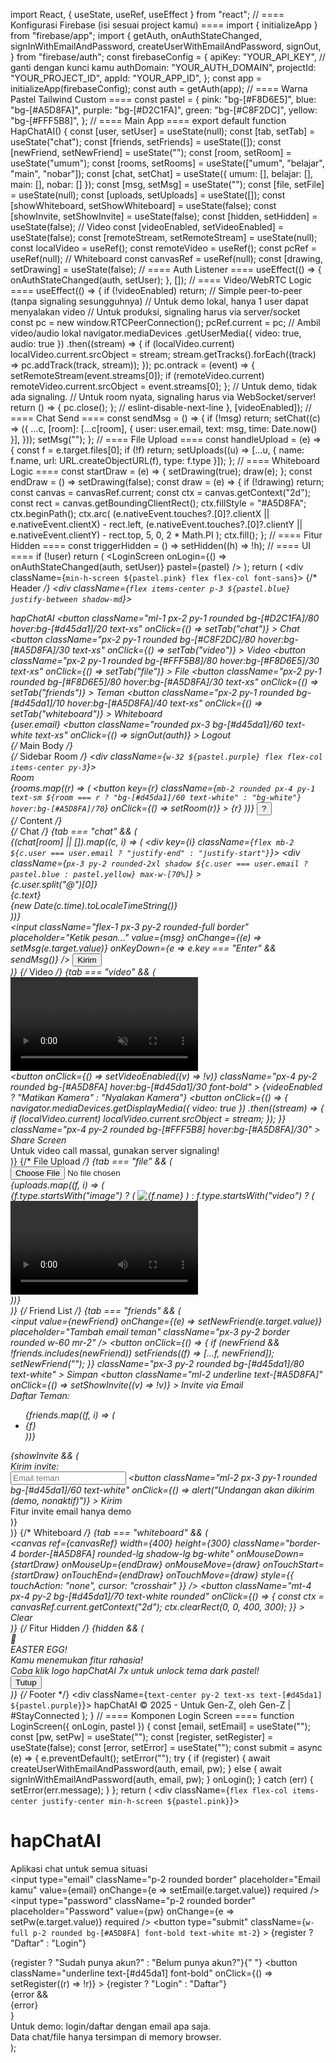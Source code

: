 import React, { useState, useRef, useEffect } from "react";
// ==== Konfigurasi Firebase (isi sesuai project kamu) ====
import { initializeApp } from "firebase/app";
import {
  getAuth,
  onAuthStateChanged,
  signInWithEmailAndPassword,
  createUserWithEmailAndPassword,
  signOut,
} from "firebase/auth";
const firebaseConfig = {
  apiKey: "YOUR_API_KEY", // ganti dengan kunci kamu
  authDomain: "YOUR_AUTH_DOMAIN",
  projectId: "YOUR_PROJECT_ID",
  appId: "YOUR_APP_ID",
};
const app = initializeApp(firebaseConfig);
const auth = getAuth(app);
// ==== Warna Pastel Tailwind Custom ====
const pastel = {
  pink: "bg-[#F8D6E5]",
  blue: "bg-[#A5D8FA]",
  purple: "bg-[#D2C1FA]",
  green: "bg-[#C8F2DC]",
  yellow: "bg-[#FFF5B8]",
};
// ==== Main App ====
export default function HapChatAI() {
  const [user, setUser] = useState(null);
  const [tab, setTab] = useState("chat");
  const [friends, setFriends] = useState([]);
  const [newFriend, setNewFriend] = useState("");
  const [room, setRoom] = useState("umum");
  const [rooms, setRooms] = useState(["umum", "belajar", "main", "nobar"]);
  const [chat, setChat] = useState({ umum: [], belajar: [], main: [], nobar: [] });
  const [msg, setMsg] = useState("");
  const [file, setFile] = useState(null);
  const [uploads, setUploads] = useState([]);
  const [showWhiteboard, setShowWhiteboard] = useState(false);
  const [showInvite, setShowInvite] = useState(false);
  const [hidden, setHidden] = useState(false);
  // Video
  const [videoEnabled, setVideoEnabled] = useState(false);
  const [remoteStream, setRemoteStream] = useState(null);
  const localVideo = useRef();
  const remoteVideo = useRef();
  const pcRef = useRef(null);
  // Whiteboard
  const canvasRef = useRef(null);
  const [drawing, setDrawing] = useState(false);
  // ==== Auth Listener ====
  useEffect(() => {
    onAuthStateChanged(auth, setUser);
  }, []);
  // ==== Video/WebRTC Logic ====
  useEffect(() => {
    if (!videoEnabled) return;
    // Simple peer-to-peer (tanpa signaling sesungguhnya)
    // Untuk demo lokal, hanya 1 user dapat menyalakan video
    // Untuk produksi, signaling harus via server/socket
    const pc = new window.RTCPeerConnection();
    pcRef.current = pc;
    // Ambil video/audio lokal
    navigator.mediaDevices
      .getUserMedia({ video: true, audio: true })
      .then((stream) => {
        if (localVideo.current) localVideo.current.srcObject = stream;
        stream.getTracks().forEach((track) => pc.addTrack(track, stream));
      });
    pc.ontrack = (event) => {
      setRemoteStream(event.streams[0]);
      if (remoteVideo.current) remoteVideo.current.srcObject = event.streams[0];
    };
    // Untuk demo, tidak ada signaling. 
    // Untuk room nyata, signaling harus via WebSocket/server!
    return () => {
      pc.close();
    };
    // eslint-disable-next-line
  }, [videoEnabled]);
  // ==== Chat Send ====
  const sendMsg = () => {
    if (!msg) return;
    setChat((c) => ({
      ...c,
      [room]: [...c[room], { user: user.email, text: msg, time: Date.now() }],
    }));
    setMsg("");
  };
  // ==== File Upload ====
  const handleUpload = (e) => {
    const f = e.target.files[0];
    if (!f) return;
    setUploads((u) => [...u, { name: f.name, url: URL.createObjectURL(f), type: f.type }]);
  };
  // ==== Whiteboard Logic ====
  const startDraw = (e) => {
    setDrawing(true);
    draw(e);
  };
  const endDraw = () => setDrawing(false);
  const draw = (e) => {
    if (!drawing) return;
    const canvas = canvasRef.current;
    const ctx = canvas.getContext("2d");
    const rect = canvas.getBoundingClientRect();
    ctx.fillStyle = "#A5D8FA";
    ctx.beginPath();
    ctx.arc(
      (e.nativeEvent.touches?.[0]?.clientX || e.nativeEvent.clientX) - rect.left,
      (e.nativeEvent.touches?.[0]?.clientY || e.nativeEvent.clientY) - rect.top,
      5,
      0,
      2 * Math.PI
    );
    ctx.fill();
  };
  // ==== Fitur Hidden ====
  const triggerHidden = () => setHidden((h) => !h);
  // ==== UI ====
  if (!user)
    return (
      <LoginScreen
        onLogin={() => onAuthStateChanged(auth, setUser)}
        pastel={pastel}
      />
    );
  return (
    <div className={`min-h-screen ${pastel.pink} flex flex-col font-sans`}>
      {/* Header */}
      <div className={`flex items-center p-3 ${pastel.blue} justify-between shadow-md`}>
        <div className="flex items-center gap-2">
          <span className="text-xl font-bold tracking-widest text-[#d45da1]">hapChatAI</span>
          <button
            className="ml-1 px-2 py-1 rounded bg-[#D2C1FA]/80 hover:bg-[#d45da1]/20 text-xs"
            onClick={() => setTab("chat")}
          >
            Chat
          </button>
          <button
            className="px-2 py-1 rounded bg-[#C8F2DC]/80 hover:bg-[#A5D8FA]/30 text-xs"
            onClick={() => setTab("video")}
          >
            Video
          </button>
          <button
            className="px-2 py-1 rounded bg-[#FFF5B8]/80 hover:bg-[#F8D6E5]/30 text-xs"
            onClick={() => setTab("file")}
          >
            File
          </button>
          <button
            className="px-2 py-1 rounded bg-[#F8D6E5]/80 hover:bg-[#A5D8FA]/30 text-xs"
            onClick={() => setTab("friends")}
          >
            Teman
          </button>
          <button
            className="px-2 py-1 rounded bg-[#d45da1]/10 hover:bg-[#A5D8FA]/40 text-xs"
            onClick={() => setTab("whiteboard")}
          >
            Whiteboard
          </button>
        </div>
        <div className="flex items-center gap-2">
          <span className="text-sm">{user.email}</span>
          <button
            className="rounded px-3 bg-[#d45da1]/60 text-white text-xs"
            onClick={() => signOut(auth)}
          >
            Logout
          </button>
        </div>
      </div>
      {/* Main Body */}
      <div className="flex flex-1 overflow-hidden">
        {/* Sidebar Room */}
        <div className={`w-32 ${pastel.purple} flex flex-col items-center py-3`}>
          <div className="mb-2 font-bold text-[#d45da1]">Room</div>
          {rooms.map((r) => (
            <button
              key={r}
              className={`mb-2 rounded px-4 py-1 text-sm ${room === r ? "bg-[#d45da1]/60 text-white" : "bg-white"} hover:bg-[#A5D8FA]/70`}
              onClick={() => setRoom(r)}
            >
              {r}
            </button>
          ))}
          <button
            className="mt-10 text-xs underline text-[#d45da1] hover:text-[#A5D8FA]"
            onClick={triggerHidden}
            aria-label="hidden"
          >
            ?
          </button>
        </div>
        {/* Content */}
        <div className="flex-1 flex flex-col relative">
          {/* Chat */}
          {tab === "chat" && (
            <div className="flex flex-col h-full">
              <div className="flex-1 p-4 overflow-y-auto">
                {(chat[room] || []).map((c, i) => (
                  <div key={i} className={`flex mb-2 ${c.user === user.email ? "justify-end" : "justify-start"}`}>
                    <div
                      className={`px-3 py-2 rounded-2xl shadow ${c.user === user.email ? pastel.blue : pastel.yellow} max-w-[70%]`}
                    >
                      <div className="text-xs text-gray-400">{c.user.split("@")[0]}</div>
                      <div>{c.text}</div>
                      <div className="text-[10px] text-gray-300 text-right">{new Date(c.time).toLocaleTimeString()}</div>
                    </div>
                  </div>
                ))}
              </div>
              <div className="flex gap-2 p-2 bg-white/70 rounded-b-2xl shadow">
                <input
                  className="flex-1 px-3 py-2 rounded-full border"
                  placeholder="Ketik pesan..."
                  value={msg}
                  onChange={(e) => setMsg(e.target.value)}
                  onKeyDown={e => e.key === "Enter" && sendMsg()}
                />
                <button
                  className="rounded-full px-4 py-2 bg-[#d45da1] text-white"
                  onClick={sendMsg}
                >
                  Kirim
                </button>
              </div>
            </div>
          )}
          {/* Video */}
          {tab === "video" && (
            <div className="flex flex-col items-center justify-center h-full gap-4">
              <div className="flex gap-4">
                <video ref={localVideo} autoPlay muted playsInline className="w-48 h-36 border-2 border-[#D2C1FA] rounded-lg shadow" />
                <video ref={remoteVideo} autoPlay playsInline className="w-48 h-36 border-2 border-[#C8F2DC] rounded-lg shadow" />
              </div>
              <div className="flex gap-2">
                <button
                  onClick={() => setVideoEnabled((v) => !v)}
                  className="px-4 py-2 rounded bg-[#A5D8FA] hover:bg-[#d45da1]/30 font-bold"
                >
                  {videoEnabled ? "Matikan Kamera" : "Nyalakan Kamera"}
                </button>
                <button
                  onClick={() => {
                    navigator.mediaDevices.getDisplayMedia({ video: true })
                      .then((stream) => {
                        if (localVideo.current) localVideo.current.srcObject = stream;
                      });
                  }}
                  className="px-4 py-2 rounded bg-[#FFF5B8] hover:bg-[#A5D8FA]/30"
                >
                  Share Screen
                </button>
              </div>
              <div className="mt-2 text-xs text-gray-400">* Untuk video call massal, gunakan server signaling!</div>
            </div>
          )}
          {/* File Upload */}
          {tab === "file" && (
            <div className="p-5">
              <div className="mb-4">
                <input type="file" onChange={handleUpload} className="block mb-2" />
              </div>
              <div className="grid grid-cols-2 gap-4">
                {uploads.map((f, i) => (
                  <div key={i} className="bg-white shadow rounded p-2 flex items-center gap-2">
                    {f.type.startsWith("image") ? (
                      <img src={f.url} alt={f.name} className="w-16 h-16 object-cover rounded" />
                    ) : f.type.startsWith("video") ? (
                      <video src={f.url} controls className="w-16 h-16 rounded" />
                    ) : (
                      <div className="w-16 h-16 flex items-center justify-center bg-[#C8F2DC] rounded">
                        <span>📄</span>
                      </div>
                    )}
                    <a href={f.url} download={f.name} className="underline text-[#d45da1]">{f.name}</a>
                  </div>
                ))}
              </div>
            </div>
          )}
          {/* Friend List */}
          {tab === "friends" && (
            <div className="p-5">
              <div className="mb-4">
                <input
                  value={newFriend}
                  onChange={(e) => setNewFriend(e.target.value)}
                  placeholder="Tambah email teman"
                  className="px-3 py-2 border rounded w-60 mr-2"
                />
                <button
                  onClick={() => {
                    if (newFriend && !friends.includes(newFriend)) setFriends((f) => [...f, newFriend]);
                    setNewFriend("");
                  }}
                  className="px-3 py-2 rounded bg-[#d45da1]/80 text-white"
                >
                  Simpan
                </button>
                <button
                  className="ml-2 underline text-[#A5D8FA]"
                  onClick={() => setShowInvite((v) => !v)}
                >
                  Invite via Email
                </button>
              </div>
              <div>
                <div className="font-bold mb-1">Daftar Teman:</div>
                <ul>
                  {friends.map((f, i) => (
                    <li key={i} className="mb-1">{f}</li>
                  ))}
                </ul>
              </div>
              {showInvite && (
                <div className="mt-4 bg-[#FFF5B8] p-3 rounded shadow">
                  <div className="font-bold mb-1">Kirim invite:</div>
                  <input
                    className="border px-2 py-1 rounded"
                    placeholder="Email teman"
                  />
                  <button
                    className="ml-2 px-3 py-1 rounded bg-[#d45da1]/60 text-white"
                    onClick={() => alert("Undangan akan dikirim (demo, nonaktif)")}
                  >
                    Kirim
                  </button>
                  <div className="text-xs mt-1 text-gray-400">* Fitur invite email hanya demo</div>
                </div>
              )}
            </div>
          )}
          {/* Whiteboard */}
          {tab === "whiteboard" && (
            <div className="flex flex-col items-center h-full justify-center">
              <canvas
                ref={canvasRef}
                width={400}
                height={300}
                className="border-4 border-[#A5D8FA] rounded-lg shadow-lg bg-white"
                onMouseDown={startDraw}
                onMouseUp={endDraw}
                onMouseMove={draw}
                onTouchStart={startDraw}
                onTouchEnd={endDraw}
                onTouchMove={draw}
                style={{ touchAction: "none", cursor: "crosshair" }}
              />
              <button
                className="mt-4 px-4 py-2 bg-[#d45da1]/70 text-white rounded"
                onClick={() => {
                  const ctx = canvasRef.current.getContext("2d");
                  ctx.clearRect(0, 0, 400, 300);
                }}
              >
                Clear
              </button>
            </div>
          )}
          {/* Fitur Hidden */}
          {hidden && (
            <div className="absolute bottom-10 right-10 bg-[#fff] border-4 border-[#d45da1] rounded-2xl shadow-2xl p-8 flex flex-col items-center animate-bounce z-30">
              <div className="text-4xl mb-2">🎉</div>
              <div className="font-bold text-lg text-[#d45da1] mb-2">EASTER EGG!</div>
              <div className="mb-2 text-sm text-[#A5D8FA]">Kamu menemukan fitur rahasia!<br />Coba klik logo hapChatAI 7x untuk unlock tema dark pastel!</div>
              <button className="mt-2 px-4 py-1 bg-[#A5D8FA] rounded text-white" onClick={triggerHidden}>Tutup</button>
            </div>
          )}
        </div>
      </div>
      {/* Footer */}
      <div className={`text-center py-2 text-xs text-[#d45da1] ${pastel.purple}`}>
        hapChatAI &copy; 2025 - Untuk Gen-Z, oleh Gen-Z | <span className="font-bold">#StayConnected</span>
      </div>
    </div>
  );
}
// ==== Komponen Login Screen ====
function LoginScreen({ onLogin, pastel }) {
  const [email, setEmail] = useState("");
  const [pw, setPw] = useState("");
  const [register, setRegister] = useState(false);
  const [error, setError] = useState("");
  const submit = async (e) => {
    e.preventDefault();
    setError("");
    try {
      if (register) {
        await createUserWithEmailAndPassword(auth, email, pw);
      } else {
        await signInWithEmailAndPassword(auth, email, pw);
      }
      onLogin();
    } catch (err) {
      setError(err.message);
    }
  };
  return (
    <div className={`flex flex-col items-center justify-center min-h-screen ${pastel.pink}`}>
      <div className="flex flex-col items-center p-8 rounded-xl shadow-2xl bg-white/90">
        <h1 className="text-4xl font-bold text-[#d45da1] mb-2 tracking-widest">hapChatAI</h1>
        <div className="mb-4 text-[#A5D8FA]">Aplikasi chat untuk semua situasi</div>
        <form className="w-72 flex flex-col gap-2" onSubmit={submit}>
          <input
            type="email"
            className="p-2 rounded border"
            placeholder="Email kamu"
            value={email}
            onChange={e => setEmail(e.target.value)}
            required
          />
          <input
            type="password"
            className="p-2 rounded border"
            placeholder="Password"
            value={pw}
            onChange={e => setPw(e.target.value)}
            required
          />
          <button
            type="submit"
            className={`w-full p-2 rounded bg-[#A5D8FA] font-bold text-white mt-2`}
          >
            {register ? "Daftar" : "Login"}
          </button>
        </form>
        <div className="mt-2 text-xs text-gray-600">
          {register ? "Sudah punya akun?" : "Belum punya akun?"}{" "}
          <button
            className="underline text-[#d45da1] font-bold"
            onClick={() => setRegister((r) => !r)}
          >
            {register ? "Login" : "Daftar"}
          </button>
        </div>
        {error && <div className="mt-2 text-red-400 text-xs">{error}</div>}
      </div>
      <div className="mt-10 text-xs text-[#A5D8FA] text-center">
        Untuk demo: login/daftar dengan email apa saja.<br />
        Data chat/file hanya tersimpan di memory browser.
      </div>
    </div>
  );
